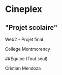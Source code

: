 # Cineplex

## "Projet scolaire"

Web2 - Projet final

Collège Montmorency

##Équipe (Tout seul)

Cristian Mendoza 
